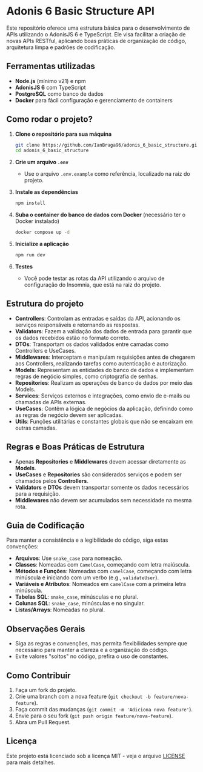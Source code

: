 # Adonis 6 Basic Structure API

Este repositório oferece uma estrutura básica para o desenvolvimento de APIs utilizando o AdonisJS 6 e TypeScript. Ele visa facilitar a criação de novas APIs RESTful, aplicando boas práticas de organização de código, arquitetura limpa e padrões de codificação.

## Ferramentas utilizadas

- **Node.js** (mínimo v21) e npm
- **AdonisJS 6** com TypeScript
- **PostgreSQL** como banco de dados
- **Docker** para fácil configuração e gerenciamento de containers

## Como rodar o projeto?

1. **Clone o repositório para sua máquina**

   ```bash
   git clone https://github.com/IanBraga96/adonis_6_basic_structure.git
   cd adonis_6_basic_structure
   ```

2. **Crie um arquivo `.env`**

   - Use o arquivo `.env.example` como referência, localizado na raiz do projeto.

3. **Instale as dependências**

   ```bash
   npm install
   ```

4. **Suba o container do banco de dados com Docker** (necessário ter o Docker instalado)

   ```bash
   docker compose up -d
   ```

5. **Inicialize a aplicação**

   ```bash
   npm run dev
   ```

6. **Testes**
   - Você pode testar as rotas da API utilizando o arquivo de configuração do Insomnia, que está na raiz do projeto.

## Estrutura do projeto

- **Controllers**: Controlam as entradas e saídas da API, acionando os serviços responsáveis e retornando as respostas.
- **Validators**: Fazem a validação dos dados de entrada para garantir que os dados recebidos estão no formato correto.
- **DTOs**: Transportam os dados validados entre camadas como Controllers e UseCases.
- **Middlewares**: Interceptam e manipulam requisições antes de chegarem aos Controllers, realizando tarefas como autenticação e autorização.
- **Models**: Representam as entidades do banco de dados e implementam regras de negócio simples, como criptografia de senhas.
- **Repositories**: Realizam as operações de banco de dados por meio das Models.
- **Services**: Serviços externos e integrações, como envio de e-mails ou chamadas de APIs externas.
- **UseCases**: Contêm a lógica de negócios da aplicação, definindo como as regras de negócio devem ser aplicadas.
- **Utils**: Funções utilitárias e constantes globais que não se encaixam em outras camadas.

## Regras e Boas Práticas de Estrutura

- Apenas **Repositories** e **Middlewares** devem acessar diretamente as **Models**.
- **UseCases** e **Repositories** são considerados serviços e podem ser chamados pelos **Controllers**.
- **Validators** e **DTOs** devem transportar somente os dados necessários para a requisição.
- **Middlewares** não devem ser acumulados sem necessidade na mesma rota.

## Guia de Codificação

Para manter a consistência e a legibilidade do código, siga estas convenções:

- **Arquivos**: Use `snake_case` para nomeação.
- **Classes**: Nomeadas com `CamelCase`, começando com letra maiúscula.
- **Métodos e Funções**: Nomeadas com `camelCase`, começando com letra minúscula e iniciando com um verbo (e.g., `validateUser`).
- **Variáveis e Atributos**: Nomeados em `camelCase` com a primeira letra minúscula.
- **Tabelas SQL**: `snake_case`, minúsculas e no plural.
- **Colunas SQL**: `snake_case`, minúsculas e no singular.
- **Listas/Arrays**: Nomeadas no plural.

## Observações Gerais

- Siga as regras e convenções, mas permita flexibilidades sempre que necessário para manter a clareza e a organização do código.
- Evite valores "soltos" no código, prefira o uso de constantes.

## Como Contribuir

1. Faça um fork do projeto.
2. Crie uma branch com a nova feature (`git checkout -b feature/nova-feature`).
3. Faça commit das mudanças (`git commit -m 'Adiciona nova feature'`).
4. Envie para o seu fork (`git push origin feature/nova-feature`).
5. Abra um Pull Request.

## Licença

Este projeto está licenciado sob a licença MIT - veja o arquivo [LICENSE](LICENSE) para mais detalhes.
